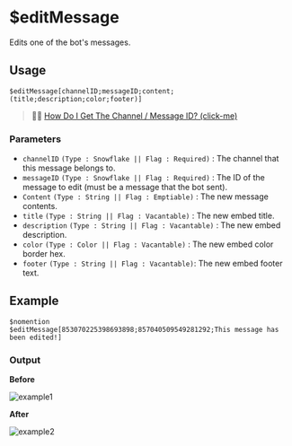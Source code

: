 # $editMessage
Edits one of the bot's messages.

## Usage
```
$editMessage[channelID;messageID;content;(title;description;color;footer)]
```
> 🧙‍♂️ [How Do I Get The Channel / Message ID? (click-me)](https://support.discord.com/hc/en-us/articles/206346498-Where-can-I-find-my-User-Server-Message-ID)

### Parameters
- `channelID` `(Type : Snowflake || Flag : Required)` : The channel that this message belongs to.
- `messageID` `(Type : Snowflake || Flag : Required)` : The ID of the message to edit (must be a message that the bot sent).
- `Content` `(Type : String || Flag : Emptiable)` : The new message contents.
- `title` `(Type : String || Flag : Vacantable)` : The new embed title.
- `description` `(Type : String || Flag : Vacantable)` : The new embed description.
- `color` `(Type : Color || Flag : Vacantable)` : The new embed color border hex.
- `footer` `(Type : String || Flag : Vacantable)`:  The new embed footer text.

## Example
```
$nomention
$editMessage[853070225398693898;857040509549281292;This message has been edited!]
```

### Output
**Before**

![example1](https://user-images.githubusercontent.com/69215413/125876425-57ea4bf7-a357-48be-a6f6-ffb84df4be23.png)

**After**

![example2](https://user-images.githubusercontent.com/69215413/125876457-cf834ed3-f57c-41f3-b862-20433ec21b83.png)
